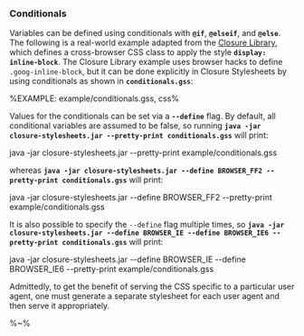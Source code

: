 ### Conditionals

Variables can be defined using conditionals with **`@if`**, **`@elseif`**, and
**`@else`**. The following is a real-world example adapted from the
[Closure Library](https://github.com/google/closure-library/blob/master/closure/goog/css/common.css),
which defines a cross-browser CSS class to apply the style **`display:
inline-block`**. The Closure Library example uses browser hacks to define
`.goog-inline-block`, but it can be done explicitly in Closure Stylesheets by
using conditionals as shown in **`conditionals.gss`**:

%EXAMPLE: example/conditionals.gss, css%

Values for the conditionals can be set via a **`--define`** flag. By default,
all conditional variables are assumed to be false, so running **`java -jar
closure-stylesheets.jar --pretty-print conditionals.gss`** will print:

<shell noconsole language="css">
java -jar closure-stylesheets.jar --pretty-print example/conditionals.gss
</shell>

whereas **`java -jar closure-stylesheets.jar --define BROWSER_FF2 --pretty-print
conditionals.gss`** will print:

<shell noconsole language="css">
java -jar closure-stylesheets.jar --define BROWSER_FF2 --pretty-print example/conditionals.gss
</shell>

It is also possible to specify the `--define` flag multiple times, so **`java
-jar closure-stylesheets.jar --define BROWSER_IE --define BROWSER_IE6
--pretty-print conditionals.gss`** will print:

<shell noconsole language="css">
java -jar closure-stylesheets.jar --define BROWSER_IE --define BROWSER_IE6 --pretty-print example/conditionals.gss
</shell>

Admittedly, to get the benefit of serving the CSS specific to a particular user
agent, one must generate a separate stylesheet for each user agent and then
serve it appropriately.

%~%